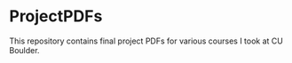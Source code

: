 # ProjectPDFs

This repository contains final project PDFs for various courses I took at CU Boulder.
